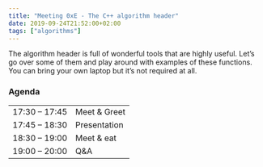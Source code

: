 ```yaml
---
title: "Meeting 0xE - The C++ algorithm header"
date: 2019-09-24T21:52:00+02:00
tags: ["algorithms"]
---
```

The algorithm header is full of wonderful tools that are highly useful. Let’s go over some of them and play around with examples of these functions. You can bring your own laptop but it’s not required at all.

### Agenda

|               |              |
|---------------|--------------|
| 17:30 – 17:45 | Meet & Greet |
| 17:45 – 18:30 | Presentation |
| 18:30 – 19:00 | Meet & eat   |
| 19:00 – 20:00 | Q&A          |